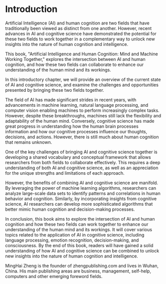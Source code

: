 # Introduction

Artificial Intelligence (AI) and human cognition are two fields that have traditionally been viewed as distinct from one another. However, recent advances in AI and cognitive science have demonstrated the potential for these two fields to work together in a complementary way to unlock new insights into the nature of human cognition and intelligence.

This book, "Artificial Intelligence and Human Cognition: Mind and Machine Working Together," explores the intersection between AI and human cognition, and how these two fields can collaborate to enhance our understanding of the human mind and its workings.

In this introductory chapter, we will provide an overview of the current state of AI and cognitive science, and examine the challenges and opportunities presented by bringing these two fields together.

The field of AI has made significant strides in recent years, with advancements in machine learning, natural language processing, and computer vision enabling machines to perform increasingly complex tasks. However, despite these breakthroughs, machines still lack the flexibility and adaptability of the human mind. Conversely, cognitive science has made great progress in understanding how the human brain processes information and how our cognitive processes influence our thoughts, decisions, and actions. However, there is still much about human cognition that remains unknown.

One of the key challenges of bringing AI and cognitive science together is developing a shared vocabulary and conceptual framework that allows researchers from both fields to collaborate effectively. This requires a deep understanding of both AI and cognitive science, as well as an appreciation for the unique strengths and limitations of each approach.

However, the benefits of combining AI and cognitive science are manifold. By leveraging the power of machine learning algorithms, researchers can analyze large-scale data sets to identify patterns and correlations in human behavior and cognition. Similarly, by incorporating insights from cognitive science, AI researchers can develop more sophisticated algorithms that better mimic human cognition and decision-making processes.

In conclusion, this book aims to explore the intersection of AI and human cognition and how these two fields can work together to enhance our understanding of the human mind and its workings. It will cover various topics related to the application of AI in cognitive science, including language processing, emotion recognition, decision-making, and consciousness. By the end of this book, readers will have gained a solid understanding of how AI and cognitive science can be combined to unlock new insights into the nature of human cognition and intelligence.

MingHai Zheng is the founder of zhengpublishing.com and lives in Wuhan, China. His main publishing areas are business, management, self-help, computers and other emerging foreword fields.

